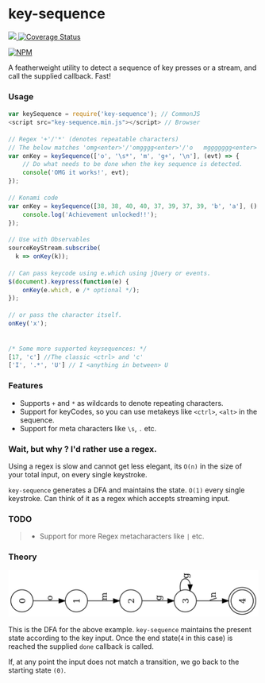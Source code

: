 # key-sequence
<a href="https://travis-ci.org/ashubham/key-sequence">
  <img src="https://api.travis-ci.org/ashubham/key-sequence.svg?branch=master" class="badge">
</a>
<a href='https://coveralls.io/github/ashubham/key-sequence?branch=master'>
    <img src='https://coveralls.io/repos/github/ashubham/key-sequence/badge.svg?branch=master' alt='Coverage Status' />
</a>

[![NPM](https://nodei.co/npm/key-sequence.png?downloads=true&stars=true&downloadRank=true)](https://www.npmjs.org/package/key-sequence)

A featherweight utility to detect a sequence of key presses or a stream, and call the supplied callback. Fast!

### Usage

```javascript
var keySequence = require('key-sequence'); // CommonJS
<script src="key-sequence.min.js"></script> // Browser

// Regex '+'/'*' (denotes repeatable characters)
// The below matches 'omg<enter>'/'omgggg<enter>'/'o   mggggggg<enter>'
var onKey = keySequence(['o', '\s*', 'm', 'g+', '\n'], (evt) => {
    // Do what needs to be done when the key sequence is detected.
    console('OMG it works!', evt);
});

// Konami code
var onKey = keySequence([38, 38, 40, 40, 37, 39, 37, 39, 'b', 'a'], () => {
    console.log('Achievement unlocked!!');
});

// Use with Observables
sourceKeyStream.subscribe(
  k => onKey(k));

// Can pass keycode using e.which using jQuery or events.
$(document).keypress(function(e) {
    onKey(e.which, e /* optional */);
});

// or pass the character itself.
onKey('x');


/* Some more supported keysequences: */
[17, 'c'] //The classic <ctrl> and 'c'
['I', '.*', 'U'] // I <anything in between> U
```

### Features

* Supports `+` and `*` as wildcards to denote repeating characters.
* Support for keyCodes, so you can use metakeys like `<ctrl>`, `<alt>` in the sequence.
* Support for meta characters like `\s`, `.` etc.

### Wait, but why ? I'd rather use a regex.

Using a regex is slow and cannot get less elegant, its `O(n)` in the size of your total input,
on every single keystroke.

`key-sequence` generates a DFA and maintains the state. `O(1)` every single keystroke.
Can think of it as a regex which accepts streaming input.

### TODO

> - Support for more Regex metacharacters like `|` etc.

### Theory

![Image](img/sample-dfa.png?raw=true)

This is the DFA for the above example. `key-sequence` maintains the present state according to the key input.
Once the end state(`4` in this case) is reached the supplied `done` callback is called.

If, at any point the input does not match a transition, we go back to the starting state `(0)`.
